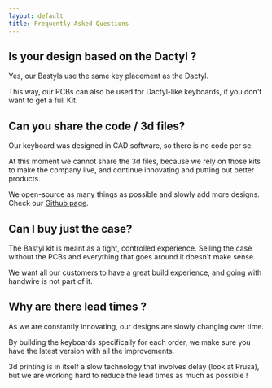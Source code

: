 ```yaml
---
layout: default
title: Frequently Asked Questions
---
```


## Is your design based on the Dactyl ?

Yes, our Bastyls use the same key placement as the Dactyl.

This way, our PCBs can also be used for Dactyl-like keyboards, if you don't want to get a full Kit.

## Can you share the code / 3d files?

Our keyboard was designed in CAD software, so there is no code per se.

At this moment we cannot share the 3d files, because we rely on those kits to make the company live, and continue innovating and putting out better products.

We open-source as many things as possible and slowly add more designs.
Check our [Github page](https://github.com/HID-Technologies).

## Can I buy just the case?

The Bastyl kit is meant as a tight, controlled experience. Selling the case without the PCBs and everything that goes around it doesn't make sense.

We want all our customers to have a great build experience, and going with handwire is not part of it.

## Why are there lead times ?

As we are constantly innovating, our designs are slowly changing over time.

By building the keyboards specifically for each order, we make sure you have the latest version with all the improvements.

3d printing is in itself a slow technology that involves delay (look at Prusa), but we are working hard to reduce the lead times as much as possible ! 